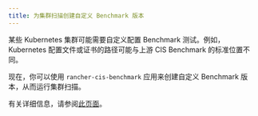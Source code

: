 ```yaml
---
title: 为集群扫描创建自定义 Benchmark 版本
---
```


某些 Kubernetes 集群可能需要自定义配置 Benchmark 测试。例如，Kubernetes 配置文件或证书的路径可能与上游 CIS Benchmark 的标准位置不同。

现在，你可以使用 `rancher-cis-benchmark` 应用来创建自定义 Benchmark 版本，从而运行集群扫描。

有关详细信息，请参阅[此页面](../../../integrations-in-rancher/cis-scans/custom-benchmark.md)。